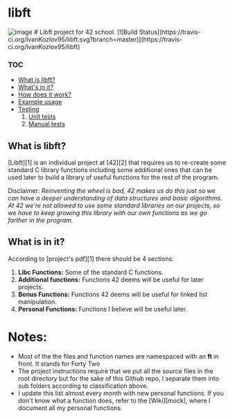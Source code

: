 # libft
<img src="https://wallpaperaccess.com/full/5487854.jpg" alt="image" style="max-width: 100%;">
# Libft project for 42 school. [![Build Status](https://travis-ci.org/IvanKozlov95/libft.svg?branch=master)](https://travis-ci.org/IvanKozlov95/libft)

### TOC

* [What is libft?](#what-is-libft)
* [What's in it?](#what-is-in-it)
* [How does it work?](#how-does-it-work)
* [Example usage](#example-usage)
* [Testing](#tests)
	1. [Unit tests](#unit-tests)
	2. [Manual tests](#manual-tests)

## What is libft?
[Libft][1] is an individual project at [42][2] that requires us to re-create some standard C library functions including some additional ones that can be used later to build a library of useful functions for the rest of the program.

Disclaimer: *Reinventing the wheel is bad, 42 makes us do this just so we can have a deeper understanding of data structures and basic algorithms. At 42 we're not allowed to use some standard libraries on our projects, so we have to keep growing this library with our own functions as we go farther in the program.*

## What is in it?

According to [project's pdf][1] there should be 4 sections:

1.  **Libc Functions:** Some of the standard C functions.
2.  **Additional functions:** Functions 42 deems will be useful for later projects.
3.  **Bonus Functions:** Functions 42 deems will be useful for linked list manipulation.
4.  **Personal Functions:** Functions I believe will be useful later.

# Notes:

- Most of the the files and function names are namespaced with an **ft** in front. It stands for Forty Two
- The project instructions require that we put all the source files in the root directory but for the sake of this Github repo, I separate them into sub folders according to classification above.
- I update this list almost every month with new personal functions. If you don't know what a function does, refer to the [Wiki][mock], where I document all my personal functions.
